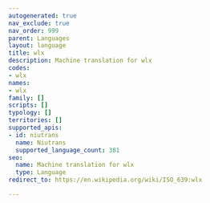 ```yaml
---
autogenerated: true
nav_exclude: true
nav_order: 999
parent: Languages
layout: language
title: wlx
description: Machine translation for wlx
codes:
- wlx
names:
- wlx
family: []
scripts: []
typology: []
territories: []
supported_apis:
- id: niutrans
  name: Niutrans
  supported_language_count: 381
seo:
  name: Machine translation for wlx
  type: Language
redirect_to: https://en.wikipedia.org/wiki/ISO_639:wlx

---
```


